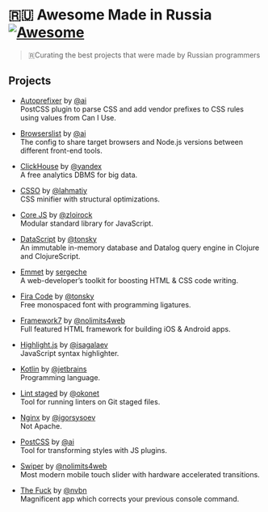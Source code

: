# 🇷🇺 Awesome Made in Russia [![Awesome](https://awesome.re/badge.svg)](https://awesome.re)

> 🇷Curating the best projects that were made by Russian programmers

## Projects

- [Autoprefixer](https://github.com/postcss/autoprefixer) by [@ai](https://github.com/ai)  
  PostCSS plugin to parse CSS and add vendor prefixes to CSS rules using values from Can I Use.

- [Browserslist](https://github.com/browserslist/browserslist) by [@ai](https://github.com/ai)  
  The config to share target browsers and Node.js versions between different front-end tools.

- [ClickHouse](https://github.com/ClickHouse/ClickHouse) by [@yandex](https://github.com/yandex)  
  A free analytics DBMS for big data.

- [CSSO](https://github.com/css/csso) by [@lahmatiy](https://github.com/lahmatiy)  
  CSS minifier with structural optimizations.

- [Core JS](https://github.com/zloirock/core-js) by [@zloirock](https://github.com/zloirock/core-js)  
  Modular standard library for JavaScript.

- [DataScript](https://github.com/tonsky/datascript) by [@tonsky](https://github.com/tonsky)  
  An immutable in-memory database and Datalog query engine in Clojure and ClojureScript.

- [Emmet](https://github.com/emmetio/emmet) by [sergeche](https://github.com/sergeche)  
  A web-developer’s toolkit for boosting HTML & CSS code writing.

- [Fira Code](https://github.com/tonsky/FiraCode) by [@tonsky](https://github.com/tonsky)  
  Free monospaced font with programming ligatures.

- [Framework7](https://github.com/framework7io/framework7) by [@nolimits4web](https://github.com/nolimits4web/swiper)  
  Full featured HTML framework for building iOS & Android apps.

- [Highlight.js](https://github.com/highlightjs/highlight.js) by [@isagalaev](https://github.com/isagalaev)  
  JavaScript syntax highlighter.

- [Kotlin](https://github.com/JetBrains/kotlin) by [@jetbrains](https://github.com/JetBrains)  
  Programming language.

- [Lint staged](https://github.com/okonet/lint-staged) by [@okonet](https://github.com/okonet)  
  Tool for running linters on Git staged files.

- [Nginx](https://github.com/nginx/nginx) by [@igorsysoev](https://github.com/igorsysoev)  
  Not Apache.

- [PostCSS](https://github.com/postcss/postcss) by [@ai](https://github.com/ai)  
  Tool for transforming styles with JS plugins.

- [Swiper](https://github.com/nolimits4web/swiper) by [@nolimits4web](https://github.com/nolimits4web/swiper)  
  Most modern mobile touch slider with hardware accelerated transitions.

- [The Fuck](https://github.com/nvbn/thefuck) by [@nvbn](https://github.com/nvbn)  
  Magnificent app which corrects your previous console command.
  
